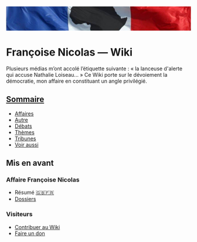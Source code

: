 ![image-mise-en-avant](_aux/francafrique.png)

# Françoise Nicolas — Wiki

Plusieurs médias m’ont accolé l’étiquette suivante : « la lanceuse d'alerte qui accuse Nathalie Loiseau... » Ce Wiki porte sur le dévoiement la démocratie, mon affaire en constituant un angle privilégié.

## [Sommaire](./pages/README.md)
* [Affaires](./pages/affaires.md)
* [Autre](./pages/autre.md)
* [Débats](./pages/debats.md)
* [Thèmes](./pages/themes.md)
* [Tribunes](./pages/tribunes.md)
* [Voir aussi](./pages/voiraussi.md)

## Mis en avant
### Affaire Françoise Nicolas
* Résumé [🇬🇧](./pages/en.md)[🇫🇷](./pages/fr.md)
* [Dossiers](./pages/fn.md)
### Visiteurs
* [Contribuer au Wiki](./pages/contrib.md)
* [Faire un don](./pages/don.md)

